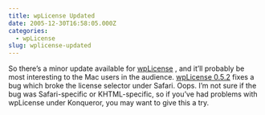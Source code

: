 ```yaml
---
title: wpLicense Updated
date: 2005-12-30T16:58:05.000Z
categories:
  - wpLicense
slug: wplicense-updated
---
```

So there’s a minor update available for [wpLicense][1] , and it’ll probably be most interesting to the Mac users in the audience. [wpLicense 0.5.2][2]  fixes a bug which broke the license selector under Safari. Oops. I’m not sure if the bug was Safari-specific or KHTML-specific, so if you’ve had problems with wpLicense under Konqueror, you may want to give this a try.



 [1]: /projects/wplicense
 [2]: /projects/wplicense/download-wplicense
